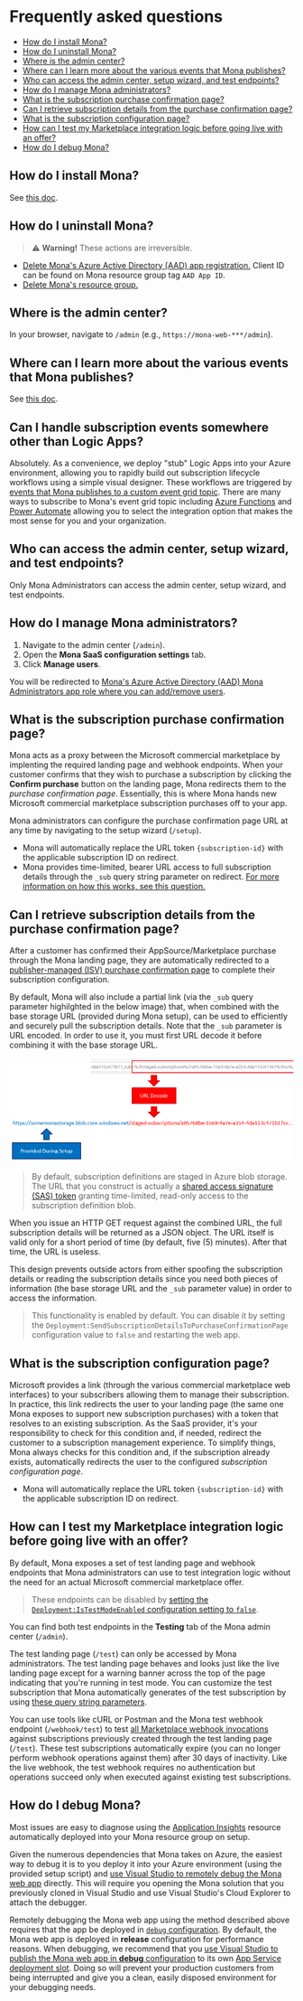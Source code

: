 # Frequently asked questions

* [How do I install Mona?](#how-do-i-install-mona)
* [How do I uninstall Mona?](#how-do-i-uninstall-mona)
* [Where is the admin center?](#where-is-the-admin-center)
* [Where can I learn more about the various events that Mona publishes?](#where-can-i-learn-more-about-the-various-events-that-mona-publishes)
* [Who can access the admin center, setup wizard, and test endpoints?](#who-can-access-the-admin-center-setup-wizard-and-test-endpoints)
* [How do I manage Mona administrators?](#how-do-i-manage-mona-administrators)
* [What is the subscription purchase confirmation page?](#what-is-the-subscription-purchase-confirmation-page)
* [Can I retrieve subscription details from the purchase confirmation page?](#can-i-retrieve-subscription-details-from-the-purchase-confirmation-page)
* [What is the subscription configuration page?](#what-is-the-subscription-configuration-page)
* [How can I test my Marketplace integration logic before going live with an offer?](#what-is-the-subscription-configuration-page)
* [How do I debug Mona?](#how-do-i-debug-mona)

## How do I install Mona?

See [this doc](../README.md/#how-do-i-get-started-with-mona-saas).

## How do I uninstall Mona?

> ⚠️ __Warning!__ These actions are irreversible.

* [Delete Mona's Azure Active Directory (AAD) app registration.](https://docs.microsoft.com/azure/active-directory/develop/howto-remove-app#remove-an-application-authored-by-you-or-your-organization) Client ID can be found on Mona resource group tag `AAD App ID`.
* [Delete Mona's resource group.](https://docs.microsoft.com/azure/azure-resource-manager/management/delete-resource-group?tabs=azure-portal#delete-resource-group)

## Where is the admin center?

In your browser, navigate to `/admin` (e.g., `https://mona-web-***/admin`).

## Where can I learn more about the various events that Mona publishes?

See [this doc](event-models/README.md).

## Can I handle subscription events somewhere other than Logic Apps?

Absolutely. As a convenience, we deploy "stub" Logic Apps into your Azure environment, allowing you to rapidly build out subscription lifecycle workflows using a simple visual designer. These workflows are triggered by [events that Mona publishes to a custom event grid topic](event-models/README.md). There are many ways to subscribe to Mona's event grid topic including [Azure Functions](https://docs.microsoft.com/azure/azure-functions/functions-bindings-event-grid-trigger) and [Power Automate](https://flow.microsoft.com/connectors/shared_azureeventgrid/azure-event-grid/) allowing you to select the integration option that makes the most sense for you and your organization.

## Who can access the admin center, setup wizard, and test endpoints?

Only Mona Administrators can access the admin center, setup wizard, and test endpoints. 

## How do I manage Mona administrators?

1. Navigate to the admin center (`/admin`).
2. Open the __Mona SaaS configuration settings__ tab.
3. Click __Manage users__. 

You will be redirected to [Mona's Azure Active Directory (AAD) Mona Administrators app role where you can add/remove users](https://docs.microsoft.com/azure/active-directory/develop/howto-add-app-roles-in-azure-ad-apps).

## What is the subscription purchase confirmation page?

Mona acts as a proxy between the Microsoft commercial marketplace by implenting the required landing page and webhook endpoints. When your customer confirms that they wish to purchase a subscription by clicking the __Confirm purchase__ button on the landing page, Mona redirects them to the _purchase confirmation page_. Essentially, this is where Mona hands new Microsoft commercial marketplace subscription purchases off to your app.

Mona administrators can configure the purchase confirmation page URL at any time by navigating to the setup wizard (`/setup`).

* Mona will automatically replace the URL token `{subscription-id}` with the applicable subscription ID on redirect.
* Mona provides time-limited, bearer URL access to full subscription details through the `_sub` query string parameter on redirect. [For more information on how this works, see this question.](#can-i-retrieve-subscription-details-from-the-purchase-confirmation-page)

## Can I retrieve subscription details from the purchase confirmation page?

After a customer has confirmed their AppSource/Marketplace purchase through the Mona landing page, they are automatically redirected to a [publisher-managed (ISV) purchase confirmation page](#what-is-the-subscription-purchase-confirmation-page) to complete their subscription configuration.

By default, Mona will also include a partial link (via the `_sub` query parameter highilghted in the below image) that, when combined with the base storage URL (provided during Mona setup), can be used to efficiently and securely pull the subscription details. Note that the `_sub` parameter is URL encoded. In order to use it, you must first URL decode it before combining it with the base storage URL.

![Subscription details URL construction](images/complete-redirect-url.PNG)

> By default, subscription definitions are staged in Azure blob storage. The URL that you construct is actually a [shared access signature (SAS) token](https://docs.microsoft.comazure/storage/common/storage-sas-overview#sas-token) granting time-limited, read-only access to the subscription definition blob.

When you issue an HTTP GET request against the combined URL, the full subscription details will be returned as a JSON object. The URL itself is valid only for a short period of time (by default, five (5) minutes). After that time, the URL is useless.

This design prevents outside actors from either spoofing the subscription details or reading the subscription details since you need both pieces of information (the base storage URL and the `_sub` parameter value) in order to access the information.

> This functionality is enabled by default. You can disable it by setting the `Deployment:SendSubscriptionDetailsToPurchaseConfirmationPage` configuration value to `false` and restarting the web app.

## What is the subscription configuration page?

Microsoft provides a link (through the various commercial marketplace web interfaces) to your subscribers allowing them to manage their subscription. In practice, this link redirects the user to your landing page (the same one Mona exposes to support new subscription purchases) with a token that resolves to an existing subscription. As the SaaS provider, it's your responsibility to check for this condition and, if needed, redirect the customer to a subscription management experience. To simplify things, Mona always checks for this condition and, if the subscription already exists, automatically redirects the user to the configured _subscription configuration page_.

* Mona will automatically replace the URL token `{subscription-id}` with the applicable subscription ID on redirect.

## How can I test my Marketplace integration logic before going live with an offer?

By default, Mona exposes a set of test landing page and webhook endpoints that Mona administrators can use to test integration logic without the need for an actual Microsoft commercial marketplace offer.

> These endpoints can be disabled by [setting the `Deployment:IsTestModeEnabled` configuration setting to `false`](config-settings.md).

You can find both test endpoints in the __Testing__ tab of the Mona admin center (`/admin`).

The test landing page (`/test`) can only be accessed by Mona administrators. The test landing page behaves and looks just like the live landing page except for a warning banner across the top of the page indicating that you're running in test mode. You can customize the test subscription that Mona automatically generates of the test subscription by using [these query string parameters](https://github.com/microsoft/mona-saas/blob/357aa09039f9c8c0dfd324cdd7903b3dbdef88c6/Mona.SaaS/Mona.SaaS.Web/Controllers/SubscriptionController.cs#L591).

You can use tools like cURL or Postman and the Mona test webhook endpoint (`/webhook/test`) to test [all Marketplace webhook invocations](https://docs.microsoft.com/azure/marketplace/partner-center-portal/pc-saas-fulfillment-api-v2#implementing-a-webhook-on-the-saas-service) against subscriptions previously created through the test landing page (`/test`). These test subscriptions automatically expire (you can no longer perform webhook operations against them) after 30 days of inactivity. Like the live webhook, the test webhook requires no authentication but operations succeed only when executed against existing test subscriptions.

## How do I debug Mona?

Most issues are easy to diagnose using the [Application Insights](https://docs.microsoft.com/azure/azure-monitor/app/app-insights-overview) resource automatically deployed into your Mona resource group on setup.

Given the numerous dependencies that Mona takes on Azure, the easiest way to debug it is to you deploy it into your Azure environment (using the provided setup script) and [use Visual Studio to remotely debug the Mona web app](https://docs.microsoft.com/azure/app-service/troubleshoot-dotnet-visual-studio#remotedebug) directly. This will require you opening the Mona solution that you previously cloned in Visual Studio and use Visual Studio's Cloud Explorer to attach the debugger.

Remotely debugging the Mona web app using the method described above requires that the app be deployed in [`debug` configuration](https://docs.microsoft.com/visualstudio/debugger/how-to-set-debug-and-release-configurations). By default, the Mona web app is deployed in __release__ configuration for performance reasons. When debugging, we recommend that you [use Visual Studio to publish the Mona web app in __debug__ configuration](https://docs.microsoft.com/azure/app-service/quickstart-dotnetcore?tabs=netcore31&pivots=development-environment-vs#publish-your-web-app) to its own [App Service deployment slot](https://docs.microsoft.com/azure/app-service/deploy-staging-slots). Doing so will prevent your production customers from being interrupted and give you a clean, easily disposed environment for your debugging needs.
